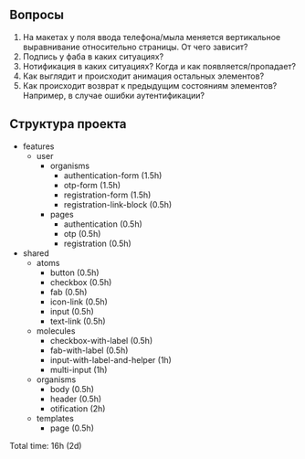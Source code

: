 ## Вопросы

1. На макетах у поля ввода телефона/мыла меняется вертикальное выравнивание относительно страницы. От чего зависит?
2. Подпись у фаба в каких ситуациях?
3. Нотификация в каких ситуациях? Когда и как появляется/пропадает?
4. Как выглядит и происходит анимация остальных элементов? 
5. Как происходит возврат к предыдущим состояниям элементов? Например, в случае ошибки аутентификации?

## Структура проекта

* features
  * user
    * organisms
      * authentication-form (1.5h)
      * otp-form (1.5h)
      * registration-form (1.5h)
      * registration-link-block (0.5h)
    * pages
      * authentication (0.5h)
      * otp (0.5h)
      * registration (0.5h)
* shared
  * atoms
    * button (0.5h)
    * checkbox (0.5h)
    * fab (0.5h)
    * icon-link (0.5h)
    * input (0.5h)
    * text-link (0.5h)
  * molecules
    * checkbox-with-label (0.5h)
    * fab-with-label (0.5h)
    * input-with-label-and-helper (1h)
    * multi-input (1h)
  * organisms
    * body (0.5h)
    * header (0.5h)
    * otification (2h)
  * templates
    * page (0.5h)

Total time: 16h (2d)
